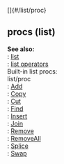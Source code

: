 []{#/list/proc}    
## procs (list)    
**See also:**    
:   [list](ref/list)    
:   [list operators](ref/list/operators)    
Built-in list procs:    
list/proc    
:   [Add](ref/list/proc/Add)    
:   [Copy](ref/list/proc/Copy)    
:   [Cut](ref/list/proc/Cut)    
:   [Find](ref/list/proc/Find)    
:   [Insert](ref/list/proc/Insert)    
:   [Join](ref/list/proc/Join)    
:   [Remove](ref/list/proc/Remove)    
:   [RemoveAll](ref/list/proc/RemoveAll)    
:   [Splice](ref/list/proc/Splice)    
:   [Swap](ref/list/proc/Swap)  